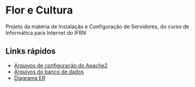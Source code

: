 # Flor e Cultura
Projeto da matéria de Instalação e Configuração de Servidores, do curso de Informática para Internet do IFRN

## Links rápidos
* [Arquivos de configuração do Apache2](./confs-apache2)
* [Arquivos do banco de dados](./confs-mysql)
* [Diagrama ER](./confs-mysql/imagem_2022-12-29_193412335.png)
